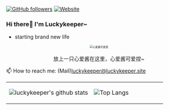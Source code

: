 [![GitHub followers](https://img.shields.io/github/followers/luckykeeper?style=for-the-badge&color=blue)](https://github.com/luckykeeper?tab=followers)
[![Website](https://img.shields.io/website?label=luckykeeper.site&style=for-the-badge&url=https%3A%2F%2Fluckykeeper.site)](http://luckykeeper.site)

### Hi there👏 I'm Luckykeeper~

- starting brand new life

<center><p>
<center><img src="https://github.com/luckykeeper/luckykeeper/assets/34579433/9b94e404-9f02-47e2-9caf-7cb76fb8a412" style="zoom:50%;" alt="心爱酱可爱捏"></center>
<br>
<center>放上一只心爱酱在这里，心爱酱可爱捏~</center></p></center>

📫 How to reach me: (Mail)luckykeeper@luckykeeper.site

<table>
<tr>
<td valign="top" width="54%">

![luckykeeper's github stats](https://github-readme-stats.yxl76.vercel.app/api?username=luckykeeper&count_private=true&show_icons=true&theme=tokyonight)

</td>

<td valign="top" width="46%">

![Top Langs](https://github-readme-stats.yxl76.vercel.app/api/top-langs/?username=luckykeeper&layout=compact&theme=tokyonight)

</td>
</tr>
</table>
